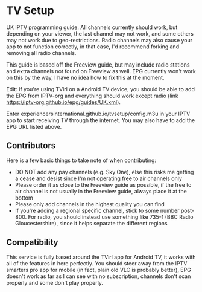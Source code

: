 # TV Setup

UK IPTV programming guide. All channels currently should work, but depending on your viewer, the last channel may not work, and some others may not work due to geo-restrictions. Radio channels may also cause your app to not function correctly, in that case, I'd recommend forking and removing all radio channels.

This guide is based off the Freeview guide, but may include radio stations and extra channels not found on Freeview as well. EPG currently won't work on this by the way, I have no idea how to fix this at the moment.

Edit: If you're using TVirl on a Android TV device, you should be able to add the EPG from IPTV-org and everything should work except radio (link https://iptv-org.github.io/epg/guides/UK.xml).

Enter experiencersinternational.github.io/tvsetup/config.m3u in your IPTV app to start receiving TV through the internet. You may also have to add the EPG URL listed above.

## Contributors

Here is a few basic things to take note of when contributing:
- DO NOT add any pay channels (e.g. Sky One), else this risks me getting a cease and desist since I'm not operating free to air channels only
- Please order it as close to the Freeview guide as possible, if the free to air channel is not usually in the Freeview guide, always place it at the bottom
- Please only add channels in the highest quality you can find
- If you're adding a regional specific channel, stick to some number post-800. For radio, you should instead use something like 735-1 (BBC Radio Gloucestershire), since it helps separate the different regions

## Compatibility

This service is fully based around the TVirl app for Android TV, it works with all of the features in here perfectly.
You should steer away from the IPTV smarters pro app for mobile (in fact, plain old VLC is probably better), EPG doesn't work as far as I can see with no subscription, channels don't scan properly and some don't play properly.
